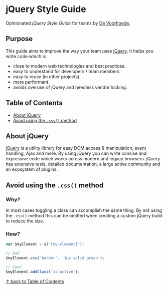 # jQuery Style Guide

Opinionated *jQuery Style Guide* for teams by [De Voorhoede](https://twitter.com/devoorhoede).

## Purpose

This guide aims to improve the way your team uses [jQuery](http://jquery.com/). It helps you write code which is

* close to modern web technologies and best practices.
* easy to understand for developers / team members.
* easy to reuse (in other projects).
* more performant.
* avoids overuse of jQuery and needless vendor locking.


## Table of Contents

* [About jQuery](#about-jquery)
* [Avoid using the `.css()` method](#avoid-using-the-.css()-method)

## About jQuery

[jQuery](http://jquery.com/) is a utility library for easy DOM access & manipulation, event handling, Ajax and more. By using jQuery you can write consise and expressive code which works across modern and legacy browsers. jQuery has extensive tests, detailed documentation, a large active community and an ecosystem of plugins.

## Avoid using the `.css()` method
### Why?
In most cases toggling a class can accomplish the same thing.
By not using the  `.css()` method this can be omitted when creating a custom jQuery build to reduce the size.

### How?
``` javascript
var $myElement = $('[my-element]');

// Bad
$myElement.css('border', '1px solid green');

// Good
$myElement.addClass('is-active');
```

[↑ back to Table of Contents](#table-of-contents)